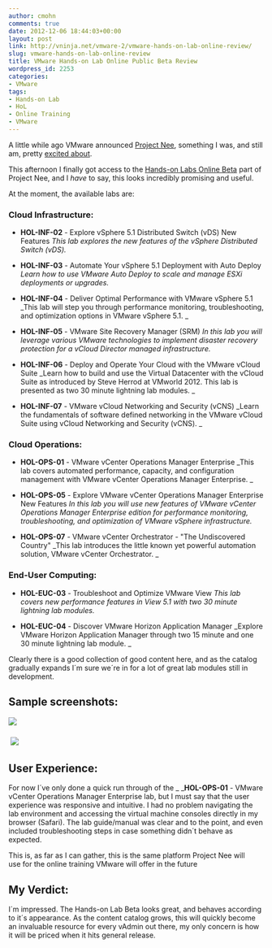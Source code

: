 ```yaml
---
author: cmohn
comments: true
date: 2012-12-06 18:44:03+00:00
layout: post
link: http://vninja.net/vmware-2/vmware-hands-on-lab-online-review/
slug: vmware-hands-on-lab-online-review
title: VMware Hands-on Lab Online Public Beta Review
wordpress_id: 2253
categories:
- VMware
tags:
- Hands-on Lab
- HoL
- Online Training
- VMware
---
```


A little while ago VMware announced [Project Nee](https://www.projectnee.com), something I was, and still am, pretty [excited about](http://vninja.net/vmware-2/right-vmware-training-certification/).

This afternoon I finally got access to the [Hands-on Labs Online Beta](https://www.vmware.com/landing_pages/hands-on-labs-beta.html) part of Project Nee, and I _have_ to say, this looks incredibly promising and useful.

At the moment, the available labs are:<!-- more -->


### Cloud Infrastructure:





	
  * **HOL-INF-02** - Explore vSphere 5.1 Distributed Switch (vDS) New Features
_This lab explores the new features of the vSphere Distributed Switch (vDS)._

	
  * **HOL-INF-03** - Automate Your vSphere 5.1 Deployment with Auto Deploy
_Learn how to use VMware Auto Deploy to scale and manage ESXi deployments or upgrades._

	
  * **HOL-INF-04** - Deliver Optimal Performance with VMware vSphere 5.1
_This lab will step you through performance monitoring, troubleshooting, and optimization options in VMware vSphere 5.1. _

	
  * **HOL-INF-05** - VMware Site Recovery Manager (SRM)
_In this lab you will leverage various VMware technologies to implement disaster recovery protection for a vCloud Director managed infrastructure._

	
  * **HOL-INF-06** - Deploy and Operate Your Cloud with the VMware vCloud Suite
_Learn how to build and use the Virtual Datacenter with the vCloud Suite as introduced by Steve Herrod at VMworld 2012. This lab is presented as two 30 minute lightning lab modules. _

	
  * **HOL-INF-07** - VMware vCloud Networking and Security (vCNS)
_Learn the fundamentals of software defined networking in the VMware vCloud Suite using vCloud Networking and Security (vCNS). _







### Cloud Operations:





	
  * **HOL-OPS-01** - VMware vCenter Operations Manager Enterprise
_This lab covers automated performance, capacity, and configuration management with VMware vCenter Operations Manager Enterprise. _

	
  * **HOL-OPS-05** - Explore VMware vCenter Operations Manager Enterprise New Features
_In this lab you will use new features of VMware vCenter Operations Manager Enterprise edition for performance monitoring, troubleshooting, and optimization of VMware vSphere infrastructure._

	
  * **HOL-OPS-07** - VMware vCenter Orchestrator - "The Undiscovered Country"
_This lab introduces the little known yet powerful automation solution, VMware vCenter Orchestrator. _




### End-User Computing:





	
  * **HOL-EUC-03** - Troubleshoot and Optimize VMware View
_This lab covers new performance features in View 5.1 with two 30 minute lightning lab modules._

	
  * **HOL-EUC-04** - Discover VMware Horizon Application Manager
_Explore VMware Horizon Application Manager through two 15 minute and one 30 minute lightning lab module. _


Clearly there is a good collection of good content here, and as the catalog gradually expands I´m sure we´re in for a lot of great lab modules still in development.


## Sample screenshots:


[![](http://vninja.net/wordpress/wp-content/uploads/2012/12/HoL-2-300x167.png)](http://vninja.net/wordpress/wp-content/uploads/2012/12/HoL-2.png)


###  [![](http://vninja.net/wordpress/wp-content/uploads/2012/12/HoL-1-300x166.png)](http://vninja.net/wordpress/wp-content/uploads/2012/12/HoL-1.png)




### 




## User Experience:


For now I´ve only done a quick run through of the _ _**HOL-OPS-01** - VMware vCenter Operations Manager Enterprise lab, but I must say that the user experience was responsive and intuitive. I had no problem navigating the lab environment and accessing the virtual machine consoles directly in my browser (Safari). The lab guide/manual was clear and to the point, and even included troubleshooting steps in case something didn´t behave as expected.

This is, as far as I can gather, this is the same platform Project Nee will use for the online training VMware will offer in the future


## My Verdict:


I´m impressed. The Hands-on Lab Beta looks great, and behaves according to it´s appearance. As the content catalog grows, this will quickly become an invaluable resource for every vAdmin out there, my only concern is how it will be priced when it hits general release.


